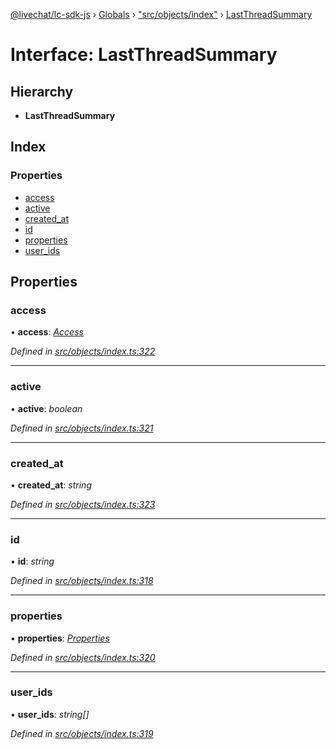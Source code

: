 [@livechat/lc-sdk-js](../README.md) › [Globals](../globals.md) › ["src/objects/index"](../modules/_src_objects_index_.md) › [LastThreadSummary](_src_objects_index_.lastthreadsummary.md)

# Interface: LastThreadSummary

## Hierarchy

* **LastThreadSummary**

## Index

### Properties

* [access](_src_objects_index_.lastthreadsummary.md#access)
* [active](_src_objects_index_.lastthreadsummary.md#active)
* [created_at](_src_objects_index_.lastthreadsummary.md#created_at)
* [id](_src_objects_index_.lastthreadsummary.md#id)
* [properties](_src_objects_index_.lastthreadsummary.md#properties)
* [user_ids](_src_objects_index_.lastthreadsummary.md#user_ids)

## Properties

###  access

• **access**: *[Access](_src_objects_index_.access.md)*

*Defined in [src/objects/index.ts:322](https://github.com/livechat/lc-sdk-js/blob/04572ce/src/objects/index.ts#L322)*

___

###  active

• **active**: *boolean*

*Defined in [src/objects/index.ts:321](https://github.com/livechat/lc-sdk-js/blob/04572ce/src/objects/index.ts#L321)*

___

###  created_at

• **created_at**: *string*

*Defined in [src/objects/index.ts:323](https://github.com/livechat/lc-sdk-js/blob/04572ce/src/objects/index.ts#L323)*

___

###  id

• **id**: *string*

*Defined in [src/objects/index.ts:318](https://github.com/livechat/lc-sdk-js/blob/04572ce/src/objects/index.ts#L318)*

___

###  properties

• **properties**: *[Properties](_src_objects_index_.properties.md)*

*Defined in [src/objects/index.ts:320](https://github.com/livechat/lc-sdk-js/blob/04572ce/src/objects/index.ts#L320)*

___

###  user_ids

• **user_ids**: *string[]*

*Defined in [src/objects/index.ts:319](https://github.com/livechat/lc-sdk-js/blob/04572ce/src/objects/index.ts#L319)*
